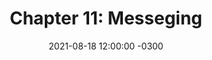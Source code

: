 ---
layout: post
title: 'Chapter 11: Messeging'
description: 'Jeśli nie zdarzenia to co? Service Bus'
date:   2021-08-18 12:00:00 -0300
categories: start blog
by: 'JL'
icon: 'cloud'
questions:
  - question: 'TBA'
    answer: ''
    ytlink: "https://youtube.com/playlist?list=PLC5LIX9Pfs1XyT8wVGmYCAMk2z24B08v5"
    date:    2022-01-01 12:00:00 -0300
---